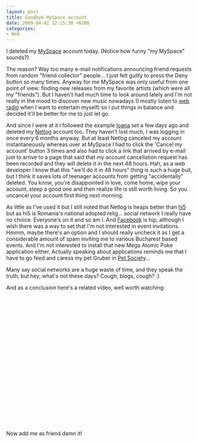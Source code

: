 ```yaml
---
layout: post
title: Goodbye MySpace account
date: 2009-04-02 12:15:30 +0200
categories:
- Web
---
```

I deleted my <a href="http://www.myspace.com" title="Do I really need to link this!?">MySpace</a> account today. (Notice how funny "my MySpace" sounds?)

The reason? Way too many e-mail notifications announcing friend requests from random "friend collector" people... I just felt guilty to press the Deny button so many times. Anyway for me MySpace was only useful from one point of view: finding new releases from my favorite artists (which were all my "friends"). But I haven't had much time to look around lately and I'm not really in the mood to discover new music nowadays (I mostly listen to <a href="http://www.friskyradio.com">web radio</a> when I want to entertain myself) so I put things in balance and decided it'll be better for me to just let go.

And since I were at it I followed the example <a href="http://flickr.com/ioana">Ioana</a> set a few days ago and deleted my <a href="http://www.netlog.com">Netlog</a> account too. They haven't lost much, I was logging in once every 6 months anyway. But at least Netlog canceled my account instantaneously whereas over at MySpace I had to click the 'Cancel my account' button 3 times and also had to click a link that arrived by e-mail just to arrive to a page that said that my account cancellation request has been recorded and they will delete it in the next 48 hours. Hah, as a web developer I know that this "we'll do it in 48 hours" thing is such a huge bull, but I think it saves lots of teenager accounts from getting "accidentally" deleted. You know, you're disappointed in love, come home, wipe your account, sleep a good one and then realize life is still worth living. So you uncancel your account first thing next morning.

As little as I've used it but I still noted that Netlog is heaps better than <a href="http://www.hi5.com">hi5</a> but as hi5 is Romania's national adopted relig... social network I really have no choice. Everyone's on it and so am I. And <a href="http://www.facebook.com">Facebook</a> is hip, although I wish there was a way to set that I'm not interested in event invitations. Hmmm, maybe there's an option and I should really uncheck it as I get a considerable amount of spam inviting me to various Bucharest based events. And I'm not interested to install that new Mega Atomic Poke application either. Actually speaking about applications reminds me that I have to go feed and caress my pet Gruber in <a href="http://www.playfish.com/?page=game_pets">Pet Society</a>...

Many say social networks are a huge waste of time, and they speak the truth, but hey, what's not these days? Cough, blogs, cough? :)

And as a conclusion here's a related video, well worth watching:

<object width="425" height="344"><param name="movie" value="http://www.youtube.com/v/lYoAwfh4QOU&hl=en&fs=1"></param><param name="allowFullScreen" value="true"></param><param name="allowscriptaccess" value="always"></param><embed src="http://www.youtube.com/v/lYoAwfh4QOU&hl=en&fs=1" type="application/x-shockwave-flash" allowscriptaccess="always" allowfullscreen="true" width="425" height="344"></embed></object>

Now add me as friend damn it!
